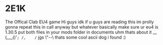 # 2E1K
The Offical Clab EU4 game
Hi guys idk if u guys are reading this im prolly gonna repeat this in call anyway but whatever
basically make sure ur eu4 is 1.30.5 
put both files in your mods folder in documents 
uhm thats about it
      __
      (___()'`;
      /,    /`
jgs   \\"--\\
thats some cool ascii dog i found :)
